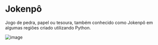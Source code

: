﻿# Jokenpô

Jogo de pedra, papel ou tesoura, também conhecido como Jokenpô em algumas regiões criado utilizando Python.

![image](https://github.com/user-attachments/assets/ffb7ce48-8edb-475e-a079-cb8703ec3681)
